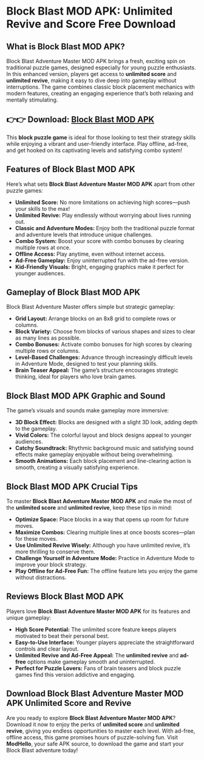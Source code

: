 # Block Blast MOD APK: Unlimited Revive and Score Free Download

## What is Block Blast MOD APK?

Block Blast Adventure Master MOD APK brings a fresh, exciting spin on traditional puzzle games, designed especially for young puzzle enthusiasts. In this enhanced version, players get access to **unlimited score** and **unlimited revive**, making it easy to dive deep into gameplay without interruptions. The game combines classic block placement mechanics with modern features, creating an engaging experience that’s both relaxing and mentally stimulating.

## 👉👉 Download: [Block Blast MOD APK](https://modhello.com/block-blast/)

This **block puzzle game** is ideal for those looking to test their strategy skills while enjoying a vibrant and user-friendly interface. Play offline, ad-free, and get hooked on its captivating levels and satisfying combo system!

## Features of Block Blast MOD APK

Here’s what sets **Block Blast Adventure Master MOD APK** apart from other puzzle games:

- **Unlimited Score:** No more limitations on achieving high scores—push your skills to the max!
- **Unlimited Revive:** Play endlessly without worrying about lives running out.
- **Classic and Adventure Modes:** Enjoy both the traditional puzzle format and adventure levels that introduce unique challenges.
- **Combo System:** Boost your score with combo bonuses by clearing multiple rows at once.
- **Offline Access:** Play anytime, even without internet access.
- **Ad-Free Gameplay:** Enjoy uninterrupted fun with the ad-free version.
- **Kid-Friendly Visuals:** Bright, engaging graphics make it perfect for younger audiences.

## Gameplay of Block Blast MOD APK

Block Blast Adventure Master offers simple but strategic gameplay:

- **Grid Layout:** Arrange blocks on an 8x8 grid to complete rows or columns.
- **Block Variety:** Choose from blocks of various shapes and sizes to clear as many lines as possible.
- **Combo Bonuses:** Activate combo bonuses for high scores by clearing multiple rows or columns.
- **Level-Based Challenges:** Advance through increasingly difficult levels in Adventure Mode, designed to test your planning skills.
- **Brain Teaser Appeal:** The game’s structure encourages strategic thinking, ideal for players who love brain games.

## Block Blast MOD APK Graphic and Sound

The game’s visuals and sounds make gameplay more immersive:

- **3D Block Effect:** Blocks are designed with a slight 3D look, adding depth to the gameplay.
- **Vivid Colors:** The colorful layout and block designs appeal to younger audiences.
- **Catchy Soundtrack:** Rhythmic background music and satisfying sound effects make gameplay enjoyable without being overwhelming.
- **Smooth Animations:** Each block placement and line-clearing action is smooth, creating a visually satisfying experience.

## Block Blast MOD APK Crucial Tips

To master **Block Blast Adventure Master MOD APK** and make the most of the **unlimited score** and **unlimited revive**, keep these tips in mind:

- **Optimize Space:** Place blocks in a way that opens up room for future moves.
- **Maximize Combos:** Clearing multiple lines at once boosts scores—plan for these moves.
- **Use Unlimited Revive Wisely:** Although you have unlimited revive, it’s more thrilling to conserve them.
- **Challenge Yourself in Adventure Mode:** Practice in Adventure Mode to improve your block strategy.
- **Play Offline for Ad-Free Fun:** The offline feature lets you enjoy the game without distractions.

## Reviews Block Blast MOD APK

Players love **Block Blast Adventure Master MOD APK** for its features and unique gameplay:

- **High Score Potential:** The unlimited score feature keeps players motivated to beat their personal best.
- **Easy-to-Use Interface:** Younger players appreciate the straightforward controls and clear layout.
- **Unlimited Revive and Ad-Free Appeal:** The **unlimited revive** and **ad-free** options make gameplay smooth and uninterrupted.
- **Perfect for Puzzle Lovers:** Fans of brain teasers and block puzzle games find this version addictive and engaging.

## Download Block Blast Adventure Master MOD APK Unlimited Score and Revive

Are you ready to explore **Block Blast Adventure Master MOD APK**? Download it now to enjoy the perks of **unlimited score** and **unlimited revive**, giving you endless opportunities to master each level. With ad-free, offline access, this game promises hours of puzzle-solving fun. Visit **ModHello**, your safe APK source, to download the game and start your Block Blast adventure today!
